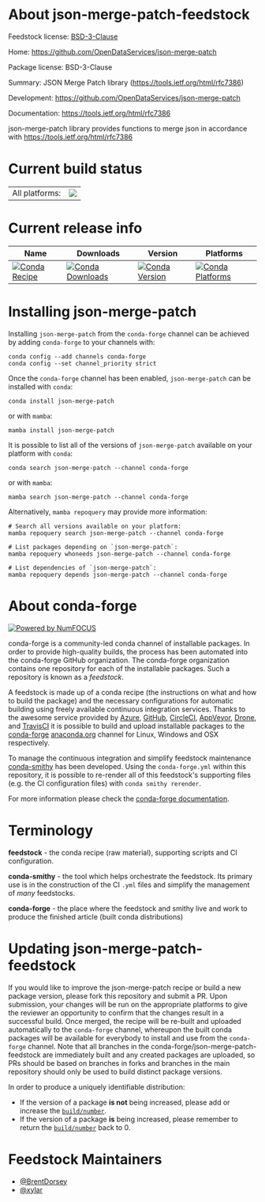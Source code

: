 About json-merge-patch-feedstock
================================

Feedstock license: [BSD-3-Clause](https://github.com/conda-forge/json-merge-patch-feedstock/blob/main/LICENSE.txt)

Home: https://github.com/OpenDataServices/json-merge-patch

Package license: BSD-3-Clause

Summary: JSON Merge Patch library (https://tools.ietf.org/html/rfc7386)

Development: https://github.com/OpenDataServices/json-merge-patch

Documentation: https://tools.ietf.org/html/rfc7386

json-merge-patch library provides functions to merge json in
accordance with https://tools.ietf.org/html/rfc7386


Current build status
====================


<table><tr><td>All platforms:</td>
    <td>
      <a href="https://dev.azure.com/conda-forge/feedstock-builds/_build/latest?definitionId=6540&branchName=main">
        <img src="https://dev.azure.com/conda-forge/feedstock-builds/_apis/build/status/json-merge-patch-feedstock?branchName=main">
      </a>
    </td>
  </tr>
</table>

Current release info
====================

| Name | Downloads | Version | Platforms |
| --- | --- | --- | --- |
| [![Conda Recipe](https://img.shields.io/badge/recipe-json--merge--patch-green.svg)](https://anaconda.org/conda-forge/json-merge-patch) | [![Conda Downloads](https://img.shields.io/conda/dn/conda-forge/json-merge-patch.svg)](https://anaconda.org/conda-forge/json-merge-patch) | [![Conda Version](https://img.shields.io/conda/vn/conda-forge/json-merge-patch.svg)](https://anaconda.org/conda-forge/json-merge-patch) | [![Conda Platforms](https://img.shields.io/conda/pn/conda-forge/json-merge-patch.svg)](https://anaconda.org/conda-forge/json-merge-patch) |

Installing json-merge-patch
===========================

Installing `json-merge-patch` from the `conda-forge` channel can be achieved by adding `conda-forge` to your channels with:

```
conda config --add channels conda-forge
conda config --set channel_priority strict
```

Once the `conda-forge` channel has been enabled, `json-merge-patch` can be installed with `conda`:

```
conda install json-merge-patch
```

or with `mamba`:

```
mamba install json-merge-patch
```

It is possible to list all of the versions of `json-merge-patch` available on your platform with `conda`:

```
conda search json-merge-patch --channel conda-forge
```

or with `mamba`:

```
mamba search json-merge-patch --channel conda-forge
```

Alternatively, `mamba repoquery` may provide more information:

```
# Search all versions available on your platform:
mamba repoquery search json-merge-patch --channel conda-forge

# List packages depending on `json-merge-patch`:
mamba repoquery whoneeds json-merge-patch --channel conda-forge

# List dependencies of `json-merge-patch`:
mamba repoquery depends json-merge-patch --channel conda-forge
```


About conda-forge
=================

[![Powered by
NumFOCUS](https://img.shields.io/badge/powered%20by-NumFOCUS-orange.svg?style=flat&colorA=E1523D&colorB=007D8A)](https://numfocus.org)

conda-forge is a community-led conda channel of installable packages.
In order to provide high-quality builds, the process has been automated into the
conda-forge GitHub organization. The conda-forge organization contains one repository
for each of the installable packages. Such a repository is known as a *feedstock*.

A feedstock is made up of a conda recipe (the instructions on what and how to build
the package) and the necessary configurations for automatic building using freely
available continuous integration services. Thanks to the awesome service provided by
[Azure](https://azure.microsoft.com/en-us/services/devops/), [GitHub](https://github.com/),
[CircleCI](https://circleci.com/), [AppVeyor](https://www.appveyor.com/),
[Drone](https://cloud.drone.io/welcome), and [TravisCI](https://travis-ci.com/)
it is possible to build and upload installable packages to the
[conda-forge](https://anaconda.org/conda-forge) [anaconda.org](https://anaconda.org/)
channel for Linux, Windows and OSX respectively.

To manage the continuous integration and simplify feedstock maintenance
[conda-smithy](https://github.com/conda-forge/conda-smithy) has been developed.
Using the ``conda-forge.yml`` within this repository, it is possible to re-render all of
this feedstock's supporting files (e.g. the CI configuration files) with ``conda smithy rerender``.

For more information please check the [conda-forge documentation](https://conda-forge.org/docs/).

Terminology
===========

**feedstock** - the conda recipe (raw material), supporting scripts and CI configuration.

**conda-smithy** - the tool which helps orchestrate the feedstock.
                   Its primary use is in the construction of the CI ``.yml`` files
                   and simplify the management of *many* feedstocks.

**conda-forge** - the place where the feedstock and smithy live and work to
                  produce the finished article (built conda distributions)


Updating json-merge-patch-feedstock
===================================

If you would like to improve the json-merge-patch recipe or build a new
package version, please fork this repository and submit a PR. Upon submission,
your changes will be run on the appropriate platforms to give the reviewer an
opportunity to confirm that the changes result in a successful build. Once
merged, the recipe will be re-built and uploaded automatically to the
`conda-forge` channel, whereupon the built conda packages will be available for
everybody to install and use from the `conda-forge` channel.
Note that all branches in the conda-forge/json-merge-patch-feedstock are
immediately built and any created packages are uploaded, so PRs should be based
on branches in forks and branches in the main repository should only be used to
build distinct package versions.

In order to produce a uniquely identifiable distribution:
 * If the version of a package **is not** being increased, please add or increase
   the [``build/number``](https://docs.conda.io/projects/conda-build/en/latest/resources/define-metadata.html#build-number-and-string).
 * If the version of a package **is** being increased, please remember to return
   the [``build/number``](https://docs.conda.io/projects/conda-build/en/latest/resources/define-metadata.html#build-number-and-string)
   back to 0.

Feedstock Maintainers
=====================

* [@BrentDorsey](https://github.com/BrentDorsey/)
* [@xylar](https://github.com/xylar/)

